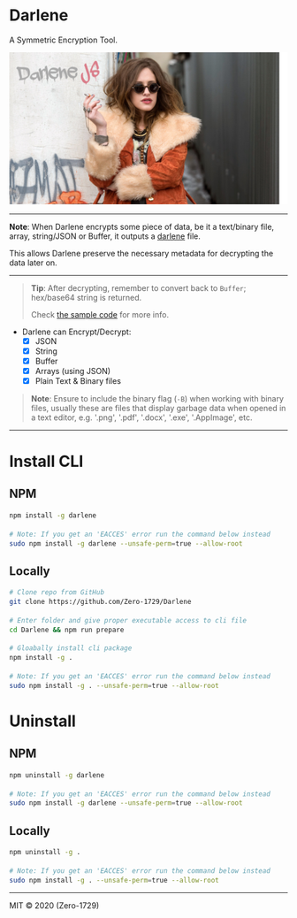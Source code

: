 # Darlene

A Symmetric Encryption Tool.

![darlene](./darlene.png)

---

**Note**: When Darlene encrypts some piece of data, be it a text/binary file, array, string/JSON or Buffer, it outputs a [darlene](./docs/darlene_file_format.md) file. 

This allows Darlene preserve the necessary metadata for decrypting the data later on.

---

> **Tip**: After decrypting, remember to convert back to `Buffer`; hex/base64 string is returned. 
> 
> Check [the sample code](./examples/buffer/buffer.js) for more info.

- Darlene can Encrypt/Decrypt:
    - [x] JSON
    - [x] String
    - [x] Buffer
    - [x] Arrays (using JSON)
    - [x] Plain Text & Binary files

> **Note**: Ensure to include the binary flag (`-B`) when working with binary files, usually these are files that display garbage data when opened in a text editor, e.g. '.png', '.pdf', '.docx', '.exe', '.AppImage', etc.

---

# Install CLI

## NPM

```sh
npm install -g darlene

# Note: If you get an 'EACCES' error run the command below instead
sudo npm install -g darlene --unsafe-perm=true --allow-root
```

## Locally

```sh
# Clone repo from GitHub
git clone https://github.com/Zero-1729/Darlene

# Enter folder and give proper executable access to cli file
cd Darlene && npm run prepare

# Gloabally install cli package 
npm install -g . 

# Note: If you get an 'EACCES' error run the command below instead
sudo npm install -g . --unsafe-perm=true --allow-root
```

# Uninstall

## NPM

```sh
npm uninstall -g darlene

# Note: If you get an 'EACCES' error run the command below instead
sudo npm install -g darlene --unsafe-perm=true --allow-root
```

## Locally

```sh
npm uninstall -g .

# Note: If you get an 'EACCES' error run the command below instead
sudo npm install -g . --unsafe-perm=true --allow-root
```

---

MIT &copy; 2020 (Zero-1729)
